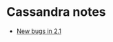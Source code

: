 # Cassandra notes
- [New bugs in
  2.1](https://issues.apache.org/jira/issues/?jql=project%20%3D%20CASSANDRA%20AND%20%22Since%20Version%22%20%3D%202.1.0%20ORDER%20BY%20priority%20ASC)
